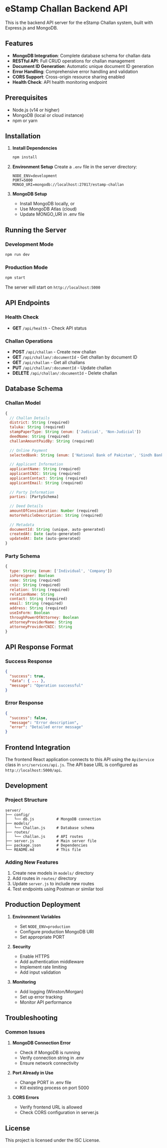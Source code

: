 # eStamp Challan Backend API

This is the backend API server for the eStamp Challan system, built with Express.js and MongoDB.

## Features

- **MongoDB Integration**: Complete database schema for challan data
- **RESTful API**: Full CRUD operations for challan management
- **Document ID Generation**: Automatic unique document ID generation
- **Error Handling**: Comprehensive error handling and validation
- **CORS Support**: Cross-origin resource sharing enabled
- **Health Check**: API health monitoring endpoint

## Prerequisites

- Node.js (v14 or higher)
- MongoDB (local or cloud instance)
- npm or yarn

## Installation

1. **Install Dependencies**
   ```bash
   npm install
   ```

2. **Environment Setup**
   Create a `.env` file in the server directory:
   ```env
   NODE_ENV=development
   PORT=5000
   MONGO_URI=mongodb://localhost:27017/estamp-challan
   ```

3. **MongoDB Setup**
   - Install MongoDB locally, or
   - Use MongoDB Atlas (cloud)
   - Update MONGO_URI in .env file

## Running the Server

### Development Mode
```bash
npm run dev
```

### Production Mode
```bash
npm start
```

The server will start on `http://localhost:5000`

## API Endpoints

### Health Check
- **GET** `/api/health` - Check API status

### Challan Operations
- **POST** `/api/challan` - Create new challan
- **GET** `/api/challan/:documentId` - Get challan by document ID
- **GET** `/api/challan` - Get all challans
- **PUT** `/api/challan/:documentId` - Update challan
- **DELETE** `/api/challan/:documentId` - Delete challan

## Database Schema

### Challan Model
```javascript
{
  // Challan Details
  district: String (required)
  taluka: String (required)
  stampPaperType: String (enum: ['Judicial', 'Non-Judicial'])
  deedName: String (required)
  challanAmountPaidBy: String (required)
  
  // Online Payment
  selectedBank: String (enum: ['National Bank of Pakistan', 'Sindh Bank'])
  
  // Applicant Information
  applicantName: String (required)
  applicantCNIC: String (required)
  applicantContact: String (required)
  applicantEmail: String (required)
  
  // Party Information
  parties: [PartySchema]
  
  // Deed Details
  amountOfConsideration: Number (required)
  motorVehicleDescription: String (required)
  
  // Metadata
  documentId: String (unique, auto-generated)
  createdAt: Date (auto-generated)
  updatedAt: Date (auto-generated)
}
```

### Party Schema
```javascript
{
  type: String (enum: ['Individual', 'Company'])
  isForeigner: Boolean
  name: String (required)
  cnic: String (required)
  relation: String (required)
  relationName: String
  contact: String (required)
  email: String (required)
  address: String (required)
  useInForm: Boolean
  throughPowerOfAttorney: Boolean
  attorneyProviderName: String
  attorneyProviderCNIC: String
}
```

## API Response Format

### Success Response
```json
{
  "success": true,
  "data": { ... },
  "message": "Operation successful"
}
```

### Error Response
```json
{
  "success": false,
  "message": "Error description",
  "error": "Detailed error message"
}
```

## Frontend Integration

The frontend React application connects to this API using the `ApiService` class in `src/services/api.js`. The API base URL is configured as `http://localhost:5000/api`.

## Development

### Project Structure
```
server/
├── config/
│   └── db.js          # MongoDB connection
├── models/
│   └── Challan.js     # Database schema
├── routes/
│   └── challan.js     # API routes
├── server.js          # Main server file
├── package.json       # Dependencies
└── README.md          # This file
```

### Adding New Features
1. Create new models in `models/` directory
2. Add routes in `routes/` directory
3. Update `server.js` to include new routes
4. Test endpoints using Postman or similar tool

## Production Deployment

1. **Environment Variables**
   - Set `NODE_ENV=production`
   - Configure production MongoDB URI
   - Set appropriate PORT

2. **Security**
   - Enable HTTPS
   - Add authentication middleware
   - Implement rate limiting
   - Add input validation

3. **Monitoring**
   - Add logging (Winston/Morgan)
   - Set up error tracking
   - Monitor API performance

## Troubleshooting

### Common Issues

1. **MongoDB Connection Error**
   - Check if MongoDB is running
   - Verify connection string in .env
   - Ensure network connectivity

2. **Port Already in Use**
   - Change PORT in .env file
   - Kill existing process on port 5000

3. **CORS Errors**
   - Verify frontend URL is allowed
   - Check CORS configuration in server.js

## License

This project is licensed under the ISC License.
